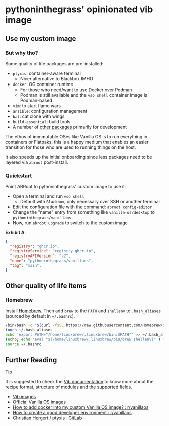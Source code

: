 # pythoninthegrass' opinionated vib image

## Use my custom image

### But why tho?

Some quality of life packages are pre-installed:

* `ptyxis`: container-aware terminal
  * Nicer alternative to Blackbox IMHO
* `docker`: OG container runtime
  * For those who need/want to use Docker over Podman
  * Podman is still available and the `vso shell` container image is Podman-based
* `vim`: to start flame wars
* `ansible`: configuration management
* `bat`: cat clone with wings
* `build-essential`: build tools
* A number of [other packages](recipe.yml#L40-L74) primarily for development

The ethos of immmutable OSes like Vanilla OS is to run everything in containers or Flatpaks, this is a happy medium that enables an easier transition for those who are used to running things on the host.

It also speeds up the initial onboarding since less packages need to be layered via `abroot` post-install.

### Quickstart

Point ABRoot to pythoninthegrass' custom image to use it.

* Open a terminal and run `vso shell`
  * Default with `Blackbox`, only necessary over SSH or another terminal
* Edit the configuration file with the command: `abroot config-editor`
* Change the "name" entry from something like `vanilla-os/desktop` to `pythoninthegrass/vanillaos`
* Now, run `abroot upgrade` to switch to the custom image

**Exhibit A**:

```json
{
  "registry": "ghcr.io",
  "registryService": "registry.ghcr.io",
  "registryAPIVersion": "v2",
  "name": "pythoninthegrass/vanillaos",
  "tag": "main",
}
```

## Other quality of life items

### Homebrew

Install [Homebrew](https://docs.vanillaos.org/handbook/en/install-homebrew). Then add `brew` to the `PATH` and `shellenv` to `.bash_aliases` (sourced by default in `~/.bashrc`).

```bash
/bin/bash -c "$(curl -fsSL https://raw.githubusercontent.com/Homebrew/install/HEAD/install.sh)"
touch ~/.bash_aliases
echo 'export PATH="/home/linuxbrew/.linuxbrew/bin:$PATH"' >> ~/.bash_aliases
(echo; echo 'eval "$(/home/linuxbrew/.linuxbrew/bin/brew shellenv)"') >> ~/.bash_aliases
source ~/.bashrc
```

## Further Reading

> [!TIP]
> It is suggested to check the [Vib documentation](https://docs.vanillaos.org/collections/vib) to know more about the recipe format, structure of modules and the supported fields.

* [Vib images](https://github.com/Vanilla-OS/Vib)
* [Official Vanilla OS images](https://images.vanillaos.org)
* [How to add docker into my custom Vanilla OS image? : r/vanillaos](https://www.reddit.com/r/vanillaos/comments/1em7ke6/how_to_add_docker_into_my_custom_vanilla_os_image/)
* [How to create a good developer environment : r/vanillaos](https://www.reddit.com/r/vanillaos/comments/1dhslfe/how_to_create_a_good_developer_environment/)
* [Christian Hergert / ptyxis · GitLab](https://gitlab.gnome.org/chergert/ptyxis)
